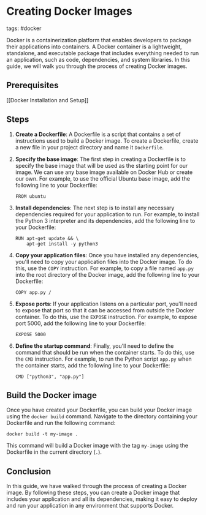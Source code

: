 # Creating Docker Images

tags: #docker

Docker is a containerization platform that enables developers to package their applications into containers. A Docker container is a lightweight, standalone, and executable package that includes everything needed to run an application, such as code, dependencies, and system libraries. In this guide, we will walk you through the process of creating Docker images.

## Prerequisites

[[Docker Installation and Setup]]

## Steps

1. **Create a Dockerfile**: A Dockerfile is a script that contains a set of instructions used to build a Docker image. To create a Dockerfile, create a new file in your project directory and name it `Dockerfile`.

2. **Specify the base image**: The first step in creating a Dockerfile is to specify the base image that will be used as the starting point for our image. We can use any base image available on Docker Hub or create our own. For example, to use the official Ubuntu base image, add the following line to your Dockerfile:

   ```
   FROM ubuntu
   ```

3. **Install dependencies**: The next step is to install any necessary dependencies required for your application to run. For example, to install the Python 3 interpreter and its dependencies, add the following line to your Dockerfile:

   ```
   RUN apt-get update && \
       apt-get install -y python3
   ```

4. **Copy your application files**: Once you have installed any dependencies, you'll need to copy your application files into the Docker image. To do this, use the `COPY` instruction. For example, to copy a file named `app.py` into the root directory of the Docker image, add the following line to your Dockerfile:

   ```
   COPY app.py /
   ```

5. **Expose ports**: If your application listens on a particular port, you'll need to expose that port so that it can be accessed from outside the Docker container. To do this, use the `EXPOSE` instruction. For example, to expose port 5000, add the following line to your Dockerfile:

   ```
   EXPOSE 5000
   ```

6. **Define the startup command**: Finally, you'll need to define the command that should be run when the container starts. To do this, use the `CMD` instruction. For example, to run the Python script `app.py` when the container starts, add the following line to your Dockerfile:

   ```
   CMD ["python3", "app.py"]
   ```

## Build the Docker image

Once you have created your Dockerfile, you can build your Docker image using the `docker build` command. Navigate to the directory containing your Dockerfile and run the following command:

```
docker build -t my-image .
```

This command will build a Docker image with the tag `my-image` using the Dockerfile in the current directory (`.`).

## Conclusion

In this guide, we have walked through the process of creating a Docker image. By following these steps, you can create a Docker image that includes your application and all its dependencies, making it easy to deploy and run your application in any environment that supports Docker.
